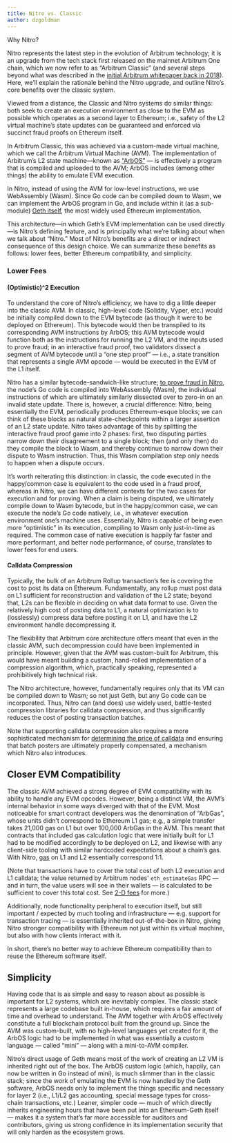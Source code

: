 ```yaml
---
title: Nitro vs. Classic
author: dzgoldman
---
```


Why Nitro?

Nitro represents the latest step in the evolution of Arbitrum technology; it is an upgrade from the tech stack first released on the mainnet Arbitrum One chain, which we now refer to as “Arbitrum Classic” (and several steps beyond what was described in the [initial Arbitrum whitepaper back in 2018](https://www.usenix.org/system/files/conference/usenixsecurity18/sec18-kalodner.pdf)). Here, we’ll explain the rationale behind the Nitro upgrade, and outline Nitro’s core benefits over the classic system.

Viewed from a distance, the Classic and Nitro systems do similar things: both seek to create an execution environment as close to the EVM as possible which operates as a second layer to Ethereum; i.e., safety of the L2 virtual machine’s state updates can be guaranteed and enforced via succinct fraud proofs on Ethereum itself.

In Arbitrum Classic, this was achieved via a custom-made virtual machine, which we call the Arbitrum Virtual Machine (AVM). The implementation of Arbitrum’s L2 state machine—known as [“ArbOS”](/how-arbitrum-works/arbos/introduction.md) — is effectively a program that is compiled and uploaded to the AVM; ArbOS includes (among other things) the ability to emulate EVM execution.

In Nitro, instead of using the AVM for low-level instructions, we use WebAssembly (Wasm). Since Go code can be compiled down to Wasm, we can implement the ArbOS program in Go, and include within it (as a sub-module) [Geth itself](/how-arbitrum-works/arbos/geth.md), the most widely used Ethereum implementation.

This architecture—in which Geth’s EVM implementation can be used directly—is Nitro’s defining feature, and is principally what we’re talking about when we talk about “Nitro.” Most of Nitro’s benefits are a direct or indirect consequence of this design choice. We can summarize these benefits as follows: lower fees, better Ethereum compatibility, and simplicity.

### Lower Fees

#### (Optimistic)^2 Execution

To understand the core of Nitro’s efficiency, we have to dig a little deeper into the classic AVM. In classic, high-level code (Solidity, Vyper, etc.) would be initially compiled down to the EVM bytecode (as though it were to be deployed on Ethereum). This bytecode would then be transpiled to its corresponding AVM instructions by ArbOS; this AVM bytecode would function both as the instructions for running the L2 VM, and the inputs used to prove fraud; in an interactive fraud proof, two validators dissect a segment of AVM bytecode until a “one step proof” — i.e., a state transition that represents a single AVM opcode — would be executed in the EVM of the L1 itself.

Nitro has a similar bytecode-sandwich-like structure; [to prove fraud in Nitro](/how-arbitrum-works/fraud-proofs/challenge-manager.md), the node’s Go code is compiled into WebAssembly (Wasm), the individual instructions of which are ultimately similarly dissected over to zero-in on an invalid state update. There is, however, a crucial difference: Nitro, being essentially the EVM, periodically produces Ethereum-esque blocks; we can think of these blocks as natural state-checkpoints within a larger assertion of an L2 state update. Nitro takes advantage of this by splitting the interactive fraud proof game into 2 phases: first, two disputing parties narrow down their disagreement to a single block; then (and only then) do they compile the block to Wasm, and thereby continue to narrow down their dispute to Wasm instruction. Thus, this Wasm compilation step only needs to happen when a dispute occurs.

It’s worth reiterating this distinction: in classic, the code executed in the happy/common case is equivalent to the code used in a fraud proof, whereas in Nitro, we can have different contexts for the two cases for execution and for proving. When a claim is being disputed, we ultimately compile down to Wasm bytecode, but in the happy/common case, we can execute the node’s Go code natively, i.e., in whatever execution environment one’s machine uses. Essentially, Nitro is capable of being even more “optimistic” in its execution, compiling to Wasm only just-in-time as required. The common case of native execution is happily far faster and more performant, and better node performance, of course, translates to lower fees for end users.

#### Calldata Compression

Typically, the bulk of an Arbitrum Rollup transaction’s fee is covering the cost to post its data on Ethereum. Fundamentally, any rollup must post data on L1 sufficient for reconstruction and validation of the L2 state; beyond that, L2s can be flexible in deciding on what data format to use. Given the relatively high cost of posting data to L1, a natural optimization is to (losslessly) compress data before posting it on L1, and have the L2 environment handle decompressing it.

The flexibility that Arbitrum core architecture offers meant that even in the classic AVM, such decompression could have been implemented in principle. However, given that the AVM was custom-built for Arbitrum, this would have meant building a custom, hand-rolled implementation of a compression algorithm, which, practically speaking, represented a prohibitively high technical risk.

The Nitro architecture, however, fundamentally requires only that its VM can be compiled down to Wasm; so not just Geth, but any Go code can be incorporated. Thus, Nitro can (and does) use widely used, battle-tested compression libraries for calldata compression, and thus significantly reduces the cost of posting transaction batches.

Note that supporting calldata compression also requires a more sophisticated mechanism for [determining the price of calldata](/how-arbitrum-works/l1-gas-pricing.md) and ensuring that batch posters are ultimately properly compensated, a mechanism which Nitro also introduces.

## Closer EVM Compatibility

The classic AVM achieved a strong degree of EVM compatibility with its ability to handle any EVM opcodes. However, being a distinct VM, the AVM’s internal behavior in some ways diverged with that of the EVM. Most noticeable for smart contract developers was the denomination of “ArbGas”, whose units didn’t correspond to Ethereum L1 gas; e.g., a simple transfer takes 21,000 gas on L1 but over 100,000 ArbGas in the AVM. This meant that contracts that included gas calculation logic that were initially built for L1 had to be modified accordingly to be deployed on L2, and likewise with any client-side tooling with similar hardcoded expectations about a chain’s gas. With Nitro, [gas](/how-arbitrum-works/gas-fees.md) on L1 and L2 essentially correspond 1:1.

(Note that transactions have to cover the total cost of both L2 execution and L1 calldata; the value returned by Arbitrum nodes' `eth_estimateGas` RPC — and in turn, the value users will see in their wallets — is calculated to be sufficient to cover this total cost. See [2-D fees](https://medium.com/offchainlabs/understanding-arbitrum-2-dimensional-fees-fd1d582596c9) for more.)

Additionally, node functionality peripheral to execution itself, but still important / expected by much tooling and infrastructure — e.g. support for transaction tracing — is essentially inherited out-of-the-box in Nitro, giving Nitro stronger compatibility with Ethereum not just within its virtual machine, but also with how clients interact with it.

In short, there’s no better way to achieve Ethereum compatibility than to reuse the Ethereum software itself.

## Simplicity

Having code that is as simple and easy to reason about as possible is important for L2 systems, which are inevitably complex. The classic stack represents a large codebase built in-house, which requires a fair amount of time and overhead to understand. The AVM together with ArbOS effectively constitute a full blockchain protocol built from the ground up. Since the AVM was custom-built, with no high-level languages yet created for it, the ArbOS logic had to be implemented in what was essentially a custom language — called “mini” — along with a mini-to-AVM compiler.

Nitro’s direct usage of Geth means most of the work of creating an L2 VM is inherited right out of the box. The ArbOS custom logic (which, happily, can now be written in Go instead of mini), is much slimmer than in the classic stack; since the work of emulating the EVM is now handled by the Geth software, ArbOS needs only to implement the things specific and necessary for layer 2 (i.e., L1/L2 gas accounting, special message types for cross-chain transactions, etc.) Leaner, simpler code — much of which directly inherits engineering hours that have been put into an Ethereum-Geth itself — makes it a system that’s far more accessible for auditors and contributors, giving us strong confidence in its implementation security that will only harden as the ecosystem grows.

